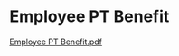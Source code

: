 # Employee PT Benefit

[Employee PT Benefit.pdf](Employee%20PT%20Benefit%203b0833149ee546bc8e6134bdd04ffcb8/Employee_PT_Benefit.pdf)